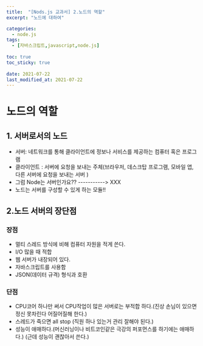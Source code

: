 ```yaml
---
title:  "[Nods.js 교과서] 2.노드의 역할"
excerpt: "노드에 대하여"

categories:
  - node.js
tags:
  - [자바스크립트,javascript,node.js]
  
toc: true
toc_sticky: true
 
date: 2021-07-22
last_modified_at: 2021-07-22
---
```


# 노드의 역할 
## 1. 서버로서의 노드 
- 서버: 네트워크를 통해 클라이언트에 정보나 서비스를 제공하는 컴퓨터 혹은 프로그램
- 클라이언트 : 서버에 요청을 보내는 주체(브라우저, 데스크탑 프로그램, 모바일 앱, 다른 서버에 요청을 보내는 서버 )
- 그럼 Node는 서버인가요?? -----------> XXX
- 노드는 서버를 구성할 수 있게 하는 모듈!!

## 2.노드 서버의 장단점 
### 장점
- 멀티 스레드 방식에 비해 컴퓨터 자원을 적게 쓴다. 
- I/O 많을 때 적합
- 웹 서버가 내장되어 있다. 
- 자바스크립트를 사용함
- JSON(데이터 규격) 형식과 호환 

### 단점
- CPU코어 하나만 써서 CPU작업이 많은 서버로는 부적합 하다.(진상 손님이 있으면 정신 못차린다 어질어질해 한다.) 
- 스레드가 죽으면 all stop (직원 하나 있는거 관리 잘해야 된다.)
- 성능이 애매하다.(머신러닝이나 비트코인같은 극강의 퍼포먼스를 하기에는 애매하다.) (근데 성능이 괜찮아서 쓴다.)



